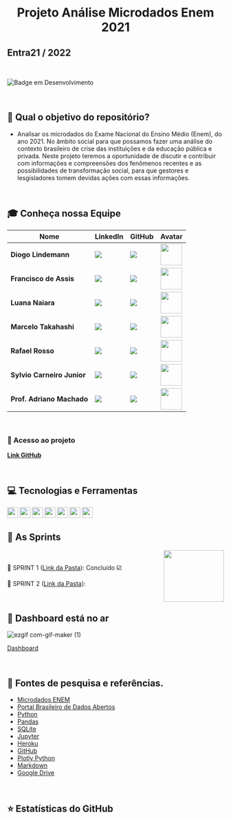 <h1 align="center">Projeto Análise Microdados Enem 2021</h1>

## Entra21 / 2022

<br>

![Badge em Desenvolvimento](http://img.shields.io/static/v1?label=STATUS&message=EM%20DESENVOLVIMENTO&color=GREEN&style=for-the-badge)

<br>

## 💼 Qual o objetivo do repositório?
- Analisar os microdados do Exame Nacional do Ensino Médio (Enem), do ano 2021. No âmbito social para que possamos fazer uma análise do contexto brasileiro de crise das instituições e da educação pública e privada. Neste projeto teremos a oportunidade de discutir e contribuir com informações e compreensões dos fenômenos recentes e as possibilidades de transformação social, para que gestores e lesgisladores tomem devidas ações com essas informações. 

<br>

## 🎓 Conheça nossa Equipe 

|Nome|LinkedIn|GitHub|Avatar|
| -------- |-------- |-------- |-------- |
|**Diogo Lindemann**|[<img src="https://img.shields.io/badge/linkedin-%230077B5.svg?&style=for-the-badge&logo=linkedin&logoColor=white" />](https://www.linkedin.com/in/diogo-lindemann-b1279b227/)|[<img src="https://camo.githubusercontent.com/fbc3df79ffe1a99e482b154b29262ecbb10d6ee4ed22faa82683aa653d72c4e1/68747470733a2f2f696d672e736869656c64732e696f2f62616467652f4769744875622d3130303030303f7374796c653d666f722d7468652d6261646765266c6f676f3d676974687562266c6f676f436f6c6f723d7768697465" />](https://github.com/diogoray)|<img src = "https://avatars.githubusercontent.com/u/104396832?v=4" height="50"/>|
|**Francisco de Assis**|[<img src="https://img.shields.io/badge/linkedin-%230077B5.svg?&style=for-the-badge&logo=linkedin&logoColor=white" />](https://www.linkedin.com/in/marinho-junior-analise-dados/)|[<img src="https://camo.githubusercontent.com/fbc3df79ffe1a99e482b154b29262ecbb10d6ee4ed22faa82683aa653d72c4e1/68747470733a2f2f696d672e736869656c64732e696f2f62616467652f4769744875622d3130303030303f7374796c653d666f722d7468652d6261646765266c6f676f3d676974687562266c6f676f436f6c6f723d7768697465" />](https://github.com/dados-marinho-junior)|<img src = "https://avatars.githubusercontent.com/u/104402499?s=400&u=968d41c0f8eac46ed7957638e0b71dc64470d517&v=4" height="50"/>|
|**Luana Naiara**|[<img src="https://img.shields.io/badge/linkedin-%230077B5.svg?&style=for-the-badge&logo=linkedin&logoColor=white" />](https://www.linkedin.com/in/luana-naiara-silva-da-luz-38a81272/)|[<img src="https://camo.githubusercontent.com/fbc3df79ffe1a99e482b154b29262ecbb10d6ee4ed22faa82683aa653d72c4e1/68747470733a2f2f696d672e736869656c64732e696f2f62616467652f4769744875622d3130303030303f7374796c653d666f722d7468652d6261646765266c6f676f3d676974687562266c6f676f436f6c6f723d7768697465" />](https://github.com/LuhNaiara)|<img src = "https://avatars.githubusercontent.com/u/104043545?v=4" height="50"/>|
|**Marcelo Takahashi**|[<img src="https://img.shields.io/badge/linkedin-%230077B5.svg?&style=for-the-badge&logo=linkedin&logoColor=white" />](https://www.linkedin.com/in/takahashimarcelo/)|[<img src="https://camo.githubusercontent.com/fbc3df79ffe1a99e482b154b29262ecbb10d6ee4ed22faa82683aa653d72c4e1/68747470733a2f2f696d672e736869656c64732e696f2f62616467652f4769744875622d3130303030303f7374796c653d666f722d7468652d6261646765266c6f676f3d676974687562266c6f676f436f6c6f723d7768697465" />](https://github.com/MYTakahashi)|<img src = "https://avatars.githubusercontent.com/u/104110666?s=400&u=1aad95f708b7ba870b74252457d138e3464cf188&v=4" height="50"/>|
|**Rafael Rosso**|[<img src="https://img.shields.io/badge/linkedin-%230077B5.svg?&style=for-the-badge&logo=linkedin&logoColor=white" />](https://www.linkedin.com/in/rafael-rosso-analista-de-dados-python-sql-r/)|[<img src="https://camo.githubusercontent.com/fbc3df79ffe1a99e482b154b29262ecbb10d6ee4ed22faa82683aa653d72c4e1/68747470733a2f2f696d672e736869656c64732e696f2f62616467652f4769744875622d3130303030303f7374796c653d666f722d7468652d6261646765266c6f676f3d676974687562266c6f676f436f6c6f723d7768697465" />](https://github.com/RafaelRosso)|<img src = "https://avatars.githubusercontent.com/u/104105033?v=4" height="50"/>|
|**Sylvio Carneiro Junior**|[<img src="https://img.shields.io/badge/linkedin-%230077B5.svg?&style=for-the-badge&logo=linkedin&logoColor=white" />](https://www.linkedin.com/in/sylvio-carneiro-junior/)|[<img src="https://camo.githubusercontent.com/fbc3df79ffe1a99e482b154b29262ecbb10d6ee4ed22faa82683aa653d72c4e1/68747470733a2f2f696d672e736869656c64732e696f2f62616467652f4769744875622d3130303030303f7374796c653d666f722d7468652d6261646765266c6f676f3d676974687562266c6f676f436f6c6f723d7768697465" />](https://github.com/sylviocjr)|<img src = "https://avatars.githubusercontent.com/u/96093825?v=4" height="50"/>|
|**Prof. Adriano Machado**|[<img src="https://img.shields.io/badge/linkedin-%230077B5.svg?&style=for-the-badge&logo=linkedin&logoColor=white" />](https://www.linkedin.com/in/xadrak/)|[<img src="https://camo.githubusercontent.com/fbc3df79ffe1a99e482b154b29262ecbb10d6ee4ed22faa82683aa653d72c4e1/68747470733a2f2f696d672e736869656c64732e696f2f62616467652f4769744875622d3130303030303f7374796c653d666f722d7468652d6261646765266c6f676f3d676974687562266c6f676f436f6c6f723d7768697465" />](https://github.com/Machado-tec)|<img src = "https://avatars.githubusercontent.com/u/89116697?v=4" height="50"/>|

<br>

### 📁 Acesso ao projeto
**[Link GitHub](https://github.com/dados-marinho-junior/projeto-analise-microdados-enem2021.git)**
<span align="center">

<br>

## 💻 Tecnologias e Ferramentas
<p align="left">
    <img src="https://img.shields.io/badge/python-3670A0?style=for-the-badge&logo=python&logoColor=ffdd54" height="25"/>
    <img src="https://img.shields.io/badge/sqlite-%2307405e.svg?style=for-the-badge&logo=sqlite&logoColor=white" height="25"/>
    <img src="https://img.shields.io/badge/mysql-%2300f.svg?style=for-the-badge&logo=mysql&logoColor=white" height="25"/>
    <img src="https://img.shields.io/badge/github-%23121011.svg?style=for-the-badge&logo=github&logoColor=white" height="25"/>
    <img src="https://img.shields.io/badge/jupyter-%23FA0F00.svg?style=for-the-badge&logo=jupyter&logoColor=white" height="25"/>
    <img src="https://img.shields.io/badge/Visual%20Studio%20Code-0078d7.svg?style=for-the-badge&logo=visual-studio-code&logoColor=white" height="25"/>
    <img src="https://img.shields.io/badge/pandas-%23150458.svg?style=for-the-badge&logo=pandas&logoColor=white" height="25"/>
    <img src="https://user-images.githubusercontent.com/104402499/184909582-e179abed-d8d3-4890-bd68-c9895636936d.png" height="15"/>

<br>

## 📅 As Sprints 

<img align="right" width="140" height="120" src="https://user-images.githubusercontent.com/104402499/184881304-f9f1eab8-c72a-474e-8c5c-cce904d8686b.png">

<br> 

🔖 SPRINT 1 ([Link da Pasta](Sprint\Sprint01.md)):  Concluído ☑️ 

🔖 SPRINT 2 ([Link da Pasta](Sprint\Sprint02.md)):

<br>

 <h2 align="left">🚀 Dashboard está no ar </h2>

   ![ezgif com-gif-maker (1)](https://user-images.githubusercontent.com/104402499/184792271-e6c9819b-c019-424e-8892-0171ff53eaf0.gif)


[Dashboard](docs\views_inicio_projeto\data_studio_teste.md "Link")

<br>

## 💬 Fontes de pesquisa e referências.
  - [Microdados ENEM](https://www.gov.br/inep/pt-br/acesso-a-informacao/dados-abertos/microdados/enem)
  - [Portal Brasileiro de Dados Abertos](http://dados.gov.br/)
  - [Python](https://docs.python.org/3/)
  - [Pandas](https://pandas.pydata.org/docs/reference/)
  - [SQLite](https://www.sqlite.org/)
  - [Jupyter](https://jupyter.org/)
  - [Heroku](https://www.heroku.com/)
  - [GitHub](https://github.com/)
  - [Plotly Python](https://plotly.com/python/)
  - [Markdown](https://www.markdownguide.org/)
  - [Google Drive](https://drive.google.com/drive/folders/1eXWQ8HOOUxKgyQCPdjJovsSDCPuKIQSE)

<br>

## ⭐ Estatísticas do GitHub
<p align = "centro">
  <img src = "">
  <img src = "">
</p>